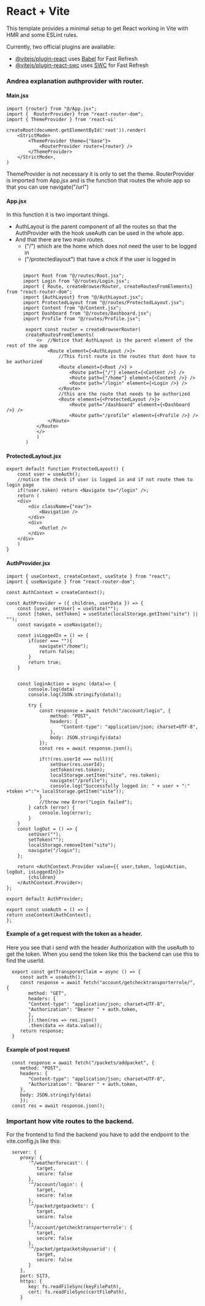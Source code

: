 # React + Vite

This template provides a minimal setup to get React working in Vite with HMR and some ESLint rules.

Currently, two official plugins are available:

- [@vitejs/plugin-react](https://github.com/vitejs/vite-plugin-react/blob/main/packages/plugin-react/README.md) uses [Babel](https://babeljs.io/) for Fast Refresh
- [@vitejs/plugin-react-swc](https://github.com/vitejs/vite-plugin-react-swc) uses [SWC](https://swc.rs/) for Fast Refresh

### Andrea explanation authprovider with router.

#### Main.jsx

    import {router} from "@/App.jsx";
    import {  RouterProvider} from "react-router-dom";
    import { ThemeProvider } from 'react-ui'
    
    createRoot(document.getElementById('root')).render(
        <StrictMode>
            <ThemeProvider theme={"base"}>
                <RouterProvider router={router} />
            </ThemeProvider>
        </StrictMode>,
    )

ThemeProvider is not necessary it is only to set the theme.
RouterProvider is imported from App,jsx and is the function that routes the 
whole app so that you can use navigate("/url")

#### App.jsx
In this function it is two important things.
 - AuthLayout is the parent component of all the routes so that the AuthProvider with the hook useAuth can be used in the whole app.
 - And that there are two main routes.
   - ("/") which are the home which does not need the user to be logged in
   - ("/protectedlayout") that have a chck if the user is logged in

 ```

       import Root from "@/routes/Root.jsx";
       import Login from "@/routes/Login.jsx";
       import { Route, createBrowserRouter, createRoutesFromElements} from "react-router-dom";
       import {AuthLayout} from "@/AuthLayout.jsx";
       import ProtectedLayout from "@/routes/ProtectedLayout.jsx";
       import Content from "@/Content.jsx";
       import Dashboard from "@/routes/Dashboard.jsx";
       import Profile from "@/routes/Profile.jsx";
    
        export const router = createBrowserRouter(
        createRoutesFromElements(
            <>  //Notice that AuthLayout is the parent element of the rest of the app
                <Route element={<AuthLayout />}>
                    //This first route is the routes that dont have to be authorized
                    <Route element={<Root />} >
                        <Route path={"/"} element={<Content />} />
                        <Route path={"/home"} element={<Content />} />
                        <Route path="/login" element={<Login />} />
                    </Route>
                    //this are the route that needs to be authorized
                    <Route element={<ProtectedLayout />}>
                        <Route path="/dashboard" element={<Dashboard />} />
                        <Route path="/profile" element={<Profile />} />
                </Route>
            </Route>
            </>
            )
        )
```
#### ProtectedLaytout.jsx
    export default function ProtectedLayout() {
        const user = useAuth();
        //notice the check if user is logged in and if not route them to login page
        if(!user.token) return <Navigate to="/login" />;
        return (
        <div>
            <div className={"nav"}>
                <Navigation />
            </div>
            <div>
                <Outlet />
            </div>
        </div>
        )
    }

#### AuthProvider.jsx
    import { useContext, createContext, useState } from "react";
    import { useNavigate } from "react-router-dom";
    
    const AuthContext = createContext();
    
    const AuthProvider = ({ children, userData }) => {
        const [user, setUser] = useState("");
        const [token, setToken] = useState(localStorage.getItem("site") || "");
        const navigate = useNavigate();
    
        const isLoggedIn = () => {
            if(user === ""){
                navigate("/home");
                return false;
            }  
            return true;
        }
        
        
        const loginAction = async (data)=> {
            console.log(data)
            console.log(JSON.stringify(data));
            
            try {
                const response = await fetch("/account/login", {
                    method: "POST",
                    headers: {
                        "Content-type": "application/json; charset=UTF-8",
                    },
                    body: JSON.stringify(data)
                });
                const res = await response.json();
                
                if(!(res.userId === null)){
                    setUser(res.userId);
                    setToken(res.token);
                    localStorage.setItem("site", res.token);
                    navigate("/profile");
                    console.log("Successfully logged in: " + user + ":" +token +":"+ localStorage.getItem("site"));
                }
                //throw new Error("Login failed");
            } catch (error) {
                console.log(error);
            }
        }
        const logOut = () => {
            setUser("");
            setToken("");
            localStorage.removeItem("site");
            navigate("/login");
        };
        
        return <AuthContext.Provider value={{ user,token, loginAction, logOut, isLoggedIn}}>
            {children}
        </AuthContext.Provider>;
    };
    
    export default AuthProvider;
    
    export const useAuth = () => {
    return useContext(AuthContext);
    };

#### Example of a get request with the token as a header.
Here you see that i send with the header Authorization with the useAuth to get the token.
When you send the token like this the backend can use this to find the userId.

      export const getTransporerClaim = async () => {
         const auth = useAuth();
         const response = await fetch("account/getchecktransporterrole/", {
            method: "GET",
            headers: {
            "Content-type": "application/json; charset=UTF-8",
            "Authorization": "Bearer " + auth.token,
            },
            }).then(res => res.json()
            .then(data => data.value));
         return response;
      }

#### Example of post request

      const response = await fetch("/packets/addpacket", {
         method: "POST",
         headers: {
            "Content-type": "application/json; charset=UTF-8",
            "Authorization": "Bearer " + auth.token,
         },
         body: JSON.stringify(data)
         });
      const res = await response.json();

### Important how vite routes to the backend.
For the frontend to find the backend you have to add the endpoint to the
vite.config.js like this:

      server: {
         proxy: {
            '^/weatherforecast': {
               target,
               secure: false
            },
            '^/account/login': {
               target,
               secure: false
            },
            '^/packet/getpackets': {
               target,
               secure: false
            },
            '^/account/getchecktransporterrole': {
               target,
               secure: false
            },
            '^/packet/getpacketsbyuserid': {
               target,
               secure: false
            }
         },
         port: 5173,
         https: {
            key: fs.readFileSync(keyFilePath),
            cert: fs.readFileSync(certFilePath),
         }
